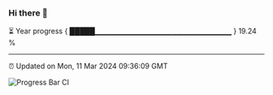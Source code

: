 ### Hi there 👋

⏳ Year progress { █████▁▁▁▁▁▁▁▁▁▁▁▁▁▁▁▁▁▁▁▁▁▁▁▁▁ } 19.24 %

---

⏰ Updated on Mon, 11 Mar 2024 09:36:09 GMT

![Progress Bar CI](https://github.com/IshwaranRudhara/GIT-ACTION/workflows/Progress%20Bar%20CI/badge.svg)
